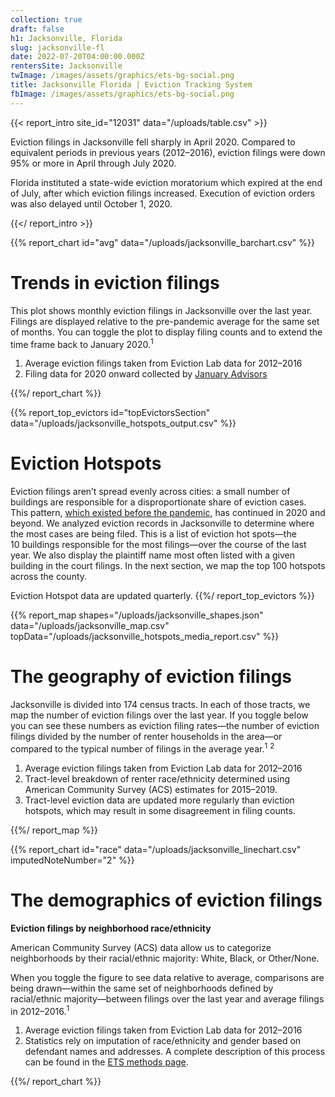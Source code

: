 ```yaml
---
collection: true
draft: false
h1: Jacksonville, Florida
slug: jacksonville-fl
date: 2022-07-20T04:00:00.000Z
rentersSite: Jacksonville
twImage: /images/assets/graphics/ets-bg-social.png
title: Jacksonville Florida | Eviction Tracking System
fbImage: /images/assets/graphics/ets-bg-social.png
---
```


{{< report_intro site_id="12031" data="/uploads/table.csv" >}}

Eviction filings in Jacksonville fell sharply in April 2020. Compared to equivalent periods in previous years (2012–2016), eviction filings were down 95% or more in April through July 2020. 

Florida instituted a state-wide eviction moratorium which expired at the end of July, after which eviction filings increased. Execution of eviction orders was also delayed until October 1, 2020.



{{</ report_intro >}}



{{% report_chart id="avg" data="/uploads/jacksonville_barchart.csv" %}}

# Trends in eviction filings

This plot shows monthly eviction filings in Jacksonville over the last year. Filings are displayed relative to the pre-pandemic average for the same set of months. You can toggle the plot to display filing counts and to extend the time frame back to January 2020.<sup>1</sup>

1. Average eviction filings taken from Eviction Lab data for 2012–2016
2. Filing data for 2020 onward collected by [January Advisors](https://www.januaryadvisors.com/)

{{%/ report_chart %}}



{{% report_top_evictors id="topEvictorsSection" data="/uploads/jacksonville_hotspots_output.csv" %}}
# Eviction Hotspots

Eviction filings aren’t spread evenly across cities: a small number of buildings are responsible for a disproportionate share of eviction cases. This pattern, [which existed before the pandemic](https://evictionlab.org/top-evicting-landlords-drive-us-eviction-crisis/), has continued in 2020 and beyond. We analyzed eviction records in Jacksonville to determine where the most cases are being filed. This is a list of eviction hot spots—the 10 buildings responsible for the most filings—over the course of the last year. We also display the plaintiff name most often listed with a given building in the court filings. In the next section, we map the top 100 hotspots across the county.

Eviction Hotspot data are updated quarterly.
{{%/ report_top_evictors %}}



{{% report_map shapes="/uploads/jacksonville_shapes.json" data="/uploads/jacksonville_map.csv" topData="/uploads/jacksonville_hotspots_media_report.csv" %}}

# The geography of eviction filings

Jacksonville is divided into 174 census tracts. In each of those tracts, we map the number of eviction filings over the last year. If you toggle below you can see these numbers as eviction filing rates—the number of eviction filings divided by the number of renter households in the area—or compared to the typical number of filings in the average year.<sup>1</sup> <sup>2</sup>

1. Average eviction filings taken from Eviction Lab data for 2012–2016
2. Tract-level breakdown of renter race/ethnicity determined using American Community Survey (ACS) estimates for 2015–2019.
3. Tract-level eviction data are updated more regularly than eviction hotspots, which may result in some disagreement in filing counts.

{{%/ report_map %}}



{{% report_chart id="race" data="/uploads/jacksonville_linechart.csv" imputedNoteNumber="2" %}}



# The demographics of eviction filings

**Eviction filings by neighborhood race/ethnicity**

American Community Survey (ACS) data allow us to categorize neighborhoods by their racial/ethnic majority: White, Black, or Other/None. 

When you toggle the figure to see data relative to average, comparisons are being drawn—within the same set of neighborhoods defined by racial/ethnic majority—between filings over the last year and average filings in 2012–2016.<sup>1</sup>

1. Average eviction filings taken from Eviction Lab data for 2012–2016
2. Statistics rely on imputation of race/ethnicity and gender based on defendant names and addresses. A complete description of this process can be found in the [ETS methods page](https://evictionlab.org/eviction-tracking/methods/).

{{%/ report_chart %}}